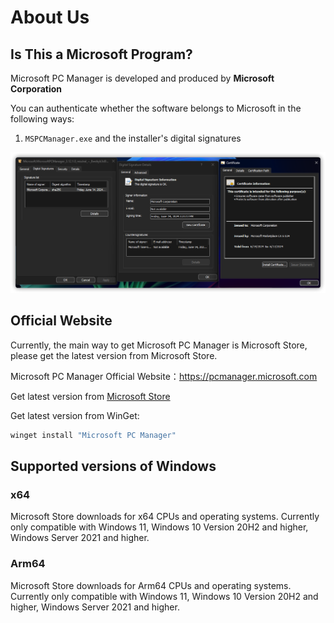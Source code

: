 # About Us

## Is This a Microsoft Program?
Microsoft PC Manager is developed and produced by **Microsoft Corporation**

You can authenticate whether the software belongs to Microsoft in the following ways: 

1. `MSPCManager.exe` and the installer's digital signatures

![](..\assets\get-started\about\digital-signatures.png)

## Official Website

Currently, the main way to get Microsoft PC Manager is Microsoft Store, please get the latest version from Microsoft Store.

Microsoft PC Manager Official Website：https://pcmanager.microsoft.com

Get latest version from [Microsoft Store](https://www.microsoft.com/store/productid/9PM860492SZD)

Get latest version from WinGet:

```PowerShell
winget install "Microsoft PC Manager"
````

## Supported versions of Windows

### x64
Microsoft Store downloads for x64 CPUs and operating systems.
Currently only compatible with Windows 11, Windows 10 Version 20H2 and higher, Windows Server 2021 and higher.

### Arm64
Microsoft Store downloads for Arm64 CPUs and operating systems.
Currently only compatible with Windows 11, Windows 10 Version 20H2 and higher, Windows Server 2021 and higher.
